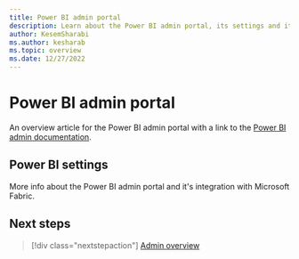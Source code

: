 ```yaml
---
title: Power BI admin portal
description: Learn about the Power BI admin portal, its settings and its integration with Microsoft Fabric.
author: KesemSharabi
ms.author: kesharab
ms.topic: overview
ms.date: 12/27/2022
---
```


# Power BI admin portal

An overview article for the Power BI admin portal with a link to the [Power BI admin documentation](/power-bi/admin/).

## Power BI settings

More info about the Power BI admin portal and it's integration with Microsoft Fabric.

## Next steps

>[!div class="nextstepaction"]
>[Admin overview](admin-overview.md)
